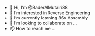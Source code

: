 - 👋 Hi, I’m @BaderAlMutairi88
- 👀 I’m interested in Reverse Engineering 
- 🌱 I’m currently learning 86x Assembly
- 💞️ I’m looking to collaborate on ...
- 📫 How to reach me ...

<!---
BaderAlMutairi88/BaderAlMutairi88 is a ✨ special ✨ repository because its `README.md` (this file) appears on your GitHub profile.
You can click the Preview link to take a look at your changes.
--->
